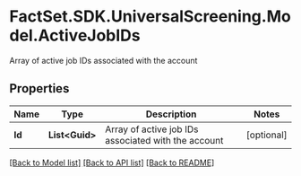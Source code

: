 # FactSet.SDK.UniversalScreening.Model.ActiveJobIDs
Array of active job IDs associated with the account

## Properties

Name | Type | Description | Notes
------------ | ------------- | ------------- | -------------
**Id** | **List&lt;Guid&gt;** | Array of active job IDs associated with the account | [optional] 

[[Back to Model list]](../README.md#documentation-for-models) [[Back to API list]](../README.md#documentation-for-api-endpoints) [[Back to README]](../README.md)

